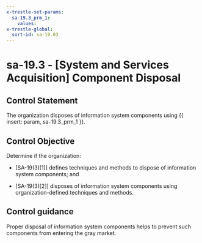 ```yaml
---
x-trestle-set-params:
  sa-19.3_prm_1:
    values:
x-trestle-global:
  sort-id: sa-19.03
---
```


# sa-19.3 - \[System and Services Acquisition\] Component Disposal

## Control Statement

The organization disposes of information system components using {{ insert: param, sa-19.3_prm_1 }}.

## Control Objective

Determine if the organization:

- \[SA-19(3)[1]\] defines techniques and methods to dispose of information system components; and

- \[SA-19(3)[2]\] disposes of information system components using organization-defined techniques and methods.

## Control guidance

Proper disposal of information system components helps to prevent such components from entering the gray market.
